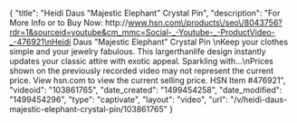 {
    "title": "Heidi Daus \"Majestic Elephant\" Crystal Pin",
    "description": "For More Info or to Buy Now: http:\/\/www.hsn.com\/products\/seo\/8043756?rdr=1&sourceid=youtube&cm_mmc=Social-_-Youtube-_-ProductVideo-_-476921\nHeidi Daus \"Majestic Elephant\" Crystal Pin  \nKeep your clothes simple and your jewelry fabulous. This largerthanlife design instantly updates your classic attire with exotic appeal. Sparkling with...\nPrices shown on the previously recorded video may not represent the current price.  View hsn.com to view the current selling price. HSN Item #476921",
    "videoid": "103861765",
    "date_created": "1499454258",
    "date_modified": "1499454296",
    "type": "captivate",
    "layout": "video",
    "url": "\/v\/heidi-daus-majestic-elephant-crystal-pin\/103861765"
}